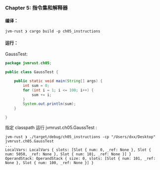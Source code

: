 ### Chapter 5: 指令集和解释器

#### 编译：

```shell
jvm-rust ❯ cargo build -p ch05_instructions
```

#### 运行：

GaussTest:

```java
package jvmrust.ch05;

public class GaussTest {

    public static void main(String[] args) {
        int sum = 0;
        for (int i = 1; i <= 100; i++) {
            sum += i;
        }
        System.out.println(sum);
    }

}
```

指定 classpath 运行 jvmrust.ch05.GaussTest :

```shell
jvm-rust ❯ ./target/debug/ch05_instructions -cp "/Users/dxx/Desktop" jvmrust.ch05.GaussTest
...
LocalVars: LocalVars { slots: [Slot { num: 0, _ref: None }, Slot { num: 5050, _ref: None }, Slot { num: 101, _ref: None }] }
OperandStack: OperandStack { size: 0, slots: [Slot { num: 101, _ref: None }, Slot { num: 100, _ref: None }] }
```
